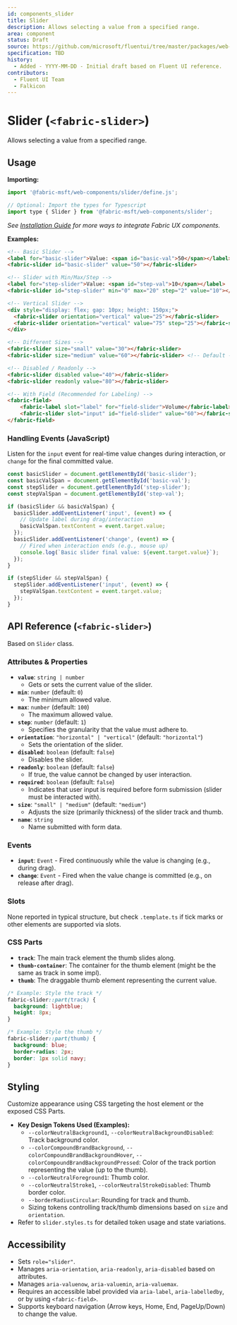 ```yaml
---
id: components_slider
title: Slider
description: Allows selecting a value from a specified range.
area: component
status: Draft
source: https://github.com/microsoft/fluentui/tree/master/packages/web-components/src/slider
specification: TBD
history:
  - Added - YYYY-MM-DD - Initial draft based on Fluent UI reference.
contributors:
  - Fluent UI Team
  - Falkicon
---
```


# Slider (`<fabric-slider>`)

Allows selecting a value from a specified range.

## Usage

**Importing:**

```javascript
import '@fabric-msft/web-components/slider/define.js';

// Optional: Import the types for Typescript
import type { Slider } from '@fabric-msft/web-components/slider';
```

*See [Installation Guide](../../guides/installation.md) for more ways to integrate Fabric UX components.*

**Examples:**

```html
<!-- Basic Slider -->
<label for="basic-slider">Value: <span id="basic-val">50</span></label>
<fabric-slider id="basic-slider" value="50"></fabric-slider>

<!-- Slider with Min/Max/Step -->
<label for="step-slider">Value: <span id="step-val">10</span></label>
<fabric-slider id="step-slider" min="0" max="20" step="2" value="10"></fabric-slider>

<!-- Vertical Slider -->
<div style="display: flex; gap: 10px; height: 150px;">
  <fabric-slider orientation="vertical" value="25"></fabric-slider>
  <fabric-slider orientation="vertical" value="75" step="25"></fabric-slider>
</div>

<!-- Different Sizes -->
<fabric-slider size="small" value="30"></fabric-slider>
<fabric-slider size="medium" value="60"></fabric-slider> <!-- Default -->

<!-- Disabled / Readonly -->
<fabric-slider disabled value="40"></fabric-slider>
<fabric-slider readonly value="80"></fabric-slider>

<!-- With Field (Recommended for Labeling) -->
<fabric-field>
    <fabric-label slot="label" for="field-slider">Volume</fabric-label>
    <fabric-slider slot="input" id="field-slider" value="60"></fabric-slider>
</fabric-field>
```

### Handling Events (JavaScript)

Listen for the `input` event for real-time value changes during interaction, or `change` for the final committed value.

```javascript
const basicSlider = document.getElementById('basic-slider');
const basicValSpan = document.getElementById('basic-val');
const stepSlider = document.getElementById('step-slider');
const stepValSpan = document.getElementById('step-val');

if (basicSlider && basicValSpan) {
  basicSlider.addEventListener('input', (event) => {
    // Update label during drag/interaction
    basicValSpan.textContent = event.target.value;
  });
  basicSlider.addEventListener('change', (event) => {
    // Fired when interaction ends (e.g., mouse up)
    console.log(`Basic slider final value: ${event.target.value}`);
  });
}

if (stepSlider && stepValSpan) {
  stepSlider.addEventListener('input', (event) => {
    stepValSpan.textContent = event.target.value;
  });
}
```

## API Reference (`<fabric-slider>`)

Based on `Slider` class.

### Attributes & Properties

*   **`value`**: `string | number`
    *   Gets or sets the current value of the slider.
*   **`min`**: `number` (default: `0`)
    *   The minimum allowed value.
*   **`max`**: `number` (default: `100`)
    *   The maximum allowed value.
*   **`step`**: `number` (default: `1`)
    *   Specifies the granularity that the value must adhere to.
*   **`orientation`**: `"horizontal" | "vertical"` (default: `"horizontal"`)
    *   Sets the orientation of the slider.
*   **`disabled`**: `boolean` (default: `false`)
    *   Disables the slider.
*   **`readonly`**: `boolean` (default: `false`)
    *   If true, the value cannot be changed by user interaction.
*   **`required`**: `boolean` (default: `false`)
    *   Indicates that user input is required before form submission (slider must be interacted with).
*   **`size`**: `"small" | "medium"` (default: `"medium"`)
    *   Adjusts the size (primarily thickness) of the slider track and thumb.
*   **`name`**: `string`
    *   Name submitted with form data.

### Events

*   **`input`**: `Event` - Fired continuously while the value is changing (e.g., during drag).
*   **`change`**: `Event` - Fired when the value change is committed (e.g., on release after drag).

### Slots

None reported in typical structure, but check `.template.ts` if tick marks or other elements are supported via slots.

### CSS Parts

*   **`track`**: The main track element the thumb slides along.
*   **`thumb-container`**: The container for the thumb element (might be the same as track in some impl).
*   **`thumb`**: The draggable thumb element representing the current value.

```css
/* Example: Style the track */
fabric-slider::part(track) {
  background: lightblue;
  height: 8px;
}

/* Example: Style the thumb */
fabric-slider::part(thumb) {
  background: blue;
  border-radius: 2px;
  border: 1px solid navy;
}
```

## Styling

Customize appearance using CSS targeting the host element or the exposed CSS Parts.

*   **Key Design Tokens Used (Examples):**
    *   `--colorNeutralBackground1`, `--colorNeutralBackgroundDisabled`: Track background color.
    *   `--colorCompoundBrandBackground`, `--colorCompoundBrandBackgroundHover`, `--colorCompoundBrandBackgroundPressed`: Color of the track portion representing the value (up to the thumb).
    *   `--colorNeutralForeground1`: Thumb color.
    *   `--colorNeutralStroke1`, `--colorNeutralStrokeDisabled`: Thumb border color.
    *   `--borderRadiusCircular`: Rounding for track and thumb.
    *   Sizing tokens controlling track/thumb dimensions based on `size` and `orientation`.
*   Refer to `slider.styles.ts` for detailed token usage and state variations.

## Accessibility

*   Sets `role="slider"`.
*   Manages `aria-orientation`, `aria-readonly`, `aria-disabled` based on attributes.
*   Manages `aria-valuenow`, `aria-valuemin`, `aria-valuemax`.
*   Requires an accessible label provided via `aria-label`, `aria-labelledby`, or by using `<fabric-field>`.
*   Supports keyboard navigation (Arrow keys, Home, End, PageUp/Down) to change the value. 